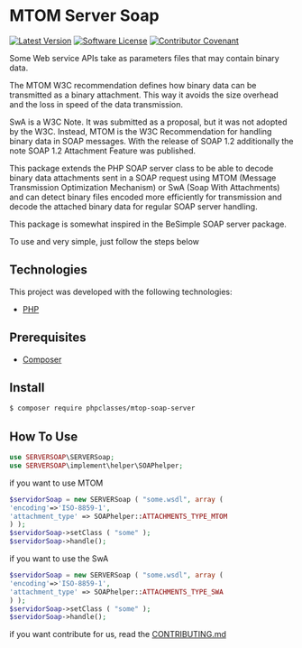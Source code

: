 # MTOM Server Soap

[![Latest Version](https://img.shields.io/github/v/tag/cleidsondias/mtom-server-soap.svg?style=flat-square)](https://github.com/cleidsondias/mtom-server-soap/releases)
[![Software License](https://img.shields.io/badge/license-MIT-brightgreen.svg?style=flat-square)](LICENSE.md)
[![Contributor Covenant](https://img.shields.io/badge/Contributor%20Covenant-v1.4%20adopted-ff69b4.svg)](CODE_OF_CONDUCT.md)


Some Web service APIs take as parameters files that may contain binary data.

The MTOM W3C recommendation defines how binary data can be transmitted as a binary attachment. This way it avoids the size overhead and the loss in speed of the data transmission.

SwA is a W3C Note. It was submitted as a proposal, but it was not adopted by the W3C. Instead, MTOM is the W3C Recommendation for handling binary data in SOAP messages. With the release of SOAP 1.2 additionally the note SOAP 1.2 Attachment Feature was published.

This package extends the PHP SOAP server class to be able to decode binary data attachments sent in a SOAP request using MTOM (Message Transmission Optimization Mechanism) or SwA (Soap With Attachments) and can detect binary files encoded more efficiently for transmission and decode the attached binary data for regular SOAP server handling.

This package is somewhat inspired in the BeSimple SOAP server package.

To use and very simple, just follow the steps below

## Technologies
This project was developed with the following technologies:
-  [PHP](https://www.php.net/)

## Prerequisites
-  [Composer](https://getcomposer.org/)

## Install
``` bash
$ composer require phpclasses/mtop-soap-server
```

## How To Use
``` php
use SERVERSOAP\SERVERSoap;
use SERVERSOAP\implement\helper\SOAPhelper;
```

if you want to use MTOM
``` php
$servidorSoap = new SERVERSoap ( "some.wsdl", array (
'encoding'=>'ISO-8859-1',
'attachment_type' => SOAPhelper::ATTACHMENTS_TYPE_MTOM
) );
$servidorSoap->setClass ( "some" );
$servidorSoap->handle();
```

if you want to use the SwA
``` php
$servidorSoap = new SERVERSoap ( "some.wsdl", array (
'encoding'=>'ISO-8859-1',
'attachment_type' => SOAPhelper::ATTACHMENTS_TYPE_SWA
) );
$servidorSoap->setClass ( "some" );
$servidorSoap->handle();
```

if you want contribute for us, read the [CONTRIBUTING.md](/CONTRIBUTING.md)
